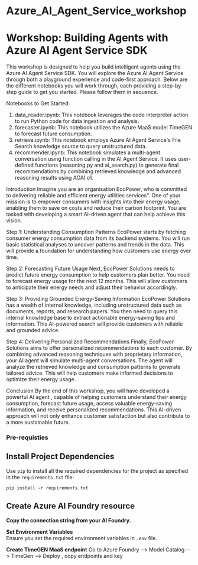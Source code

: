 # Azure_AI_Agent_Service_workshop

# Workshop: Building Agents with Azure AI Agent Service SDK
 
This workshop is designed to help you build intelligent agents using the Azure AI Agent Service SDK. You will explore the Azure AI Agent Service through both a playground experience and code-first approach. Below are the different notebooks you will work through, each providing a step-by-step guide to get you started. Please follow them in sequence.

Notebooks to Get Started:
 

1. data_reader.ipynb: This notebook leverages the code interpreter action to run Python code for data ingestion and analysis.
2. forecaster.ipynb: This notebook utilizes the Azure MaaS model TimeGEN to forecast future consumption.
3. retrieve.ipynb: This notebook employs Azure AI Agent Service's File Search knowledge source to query unstructured data.
4. recommender.ipynb: This notebook simulates a multi-agent conversation using function calling in the AI Agent Service. It uses user-defined functions (reasoning.py and ai_search.py) to generate final recommendations by combining retrieved knowledge and advanced reasoning results using AOAI o1.


Introduction
Imagine you are an organisation EcoPower, who is committed to delivering reliable and efficient energy utilities services". One of your mission is to empower consumers with insights into their energy usage, enabling them to save on costs and reduce their carbon footprint. You are tasked with developing a smart AI-driven agent that can help achieve this vision.

Step 1: Understanding Consumption Patterns
EcoPower starts by fetching consumer energy consumption data from its backend systems. You will run basic statistical analyses to uncover patterns and trends in the data. This will provide a foundation for understanding how customers use energy over time.

Step 2: Forecasting Future Usage
Next, EcoPower Solutions needs to predict future energy consumption to help customers plan better. You need to forecast energy usage for the next 12 months. This will allow customers to anticipate their energy needs and adjust their behavior accordingly.

Step 3: Providing Grounded Energy-Saving Information
EcoPower Solutions has a wealth of internal knowledge, including unstructured data such as documents, reports, and research papers. You then need to query this internal knowledge base to extract actionable energy-saving tips and information. This AI-powered search will provide customers with reliable and grounded advice.

Step 4: Delivering Personalized Recommendations
Finally, EcoPower Solutions aims to offer personalized recommendations to each customer. By combining advanced reasoning techniques with proprietary information, your AI agent will simulate multi-agent conversations. The agent will analyze the retrieved knowledge and consumption patterns to generate tailored advice. This will help customers make informed decisions to optimize their energy usage.


Conclusion
By the end of this workshop, you will have developed a powerful AI agent , capable of helping customers understand their energy consumption, forecast future usage, access valuable energy-saving information, and receive personalized recommendations. This AI-driven approach will not only enhance customer satisfaction but also contribute to a more sustainable future.

### Pre-requisties

## Install Project Dependencies
Use `pip` to install all the required dependencies for the project as specified in the `requirements.txt` file:

`pip install -r requirements.txt`

## Create Azure AI Foundry resource

**Copy the connection string from your AI Foundry.**

**Set Environment Variables**  
Ensure you set the required environment variables in `.env` file.

**Create TimeGEN MaaS endpoint**
Go to Azure Foundry --> Model Catalog --> TimeGen --> Deploy , copy endpoints and key
